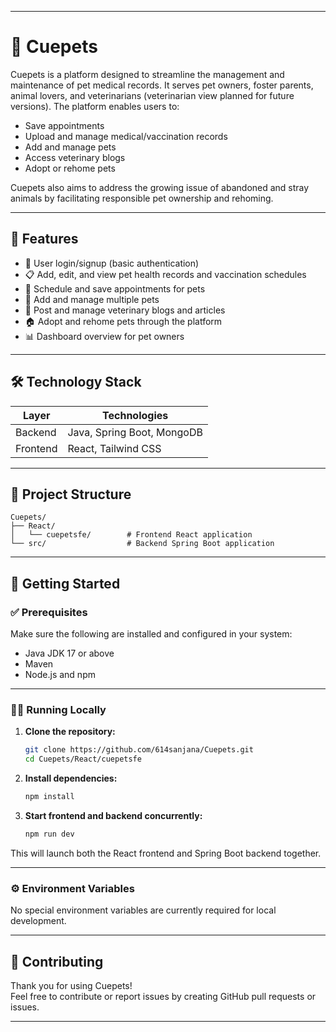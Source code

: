 
---

# 🐾 Cuepets

Cuepets is a platform designed to streamline the management and maintenance of pet medical records. It serves pet owners, foster parents, animal lovers, and veterinarians (veterinarian view planned for future versions). The platform enables users to:

- Save appointments  
- Upload and manage medical/vaccination records  
- Add and manage pets  
- Access veterinary blogs  
- Adopt or rehome pets  

Cuepets also aims to address the growing issue of abandoned and stray animals by facilitating responsible pet ownership and rehoming.

---

## 🚀 Features

- 🔐 User login/signup (basic authentication)  
- 📋 Add, edit, and view pet health records and vaccination schedules  
- 📅 Schedule and save appointments for pets  
- 🐶 Add and manage multiple pets  
- 📝 Post and manage veterinary blogs and articles  
- 🏠 Adopt and rehome pets through the platform  
- 📊 Dashboard overview for pet owners  

---

## 🛠️ Technology Stack

| Layer      | Technologies               |
|------------|----------------------------|
| Backend    | Java, Spring Boot, MongoDB |
| Frontend   | React, Tailwind CSS        |

---

## 📁 Project Structure

```
Cuepets/
├── React/
│   └── cuepetsfe/        # Frontend React application
└── src/                  # Backend Spring Boot application
```

---

## 🧰 Getting Started

### ✅ Prerequisites

Make sure the following are installed and configured in your system:

- Java JDK 17 or above  
- Maven  
- Node.js and npm  

---

### 🏃‍♀️ Running Locally

1. **Clone the repository:**

   ```bash
   git clone https://github.com/614sanjana/Cuepets.git
   cd Cuepets/React/cuepetsfe
   ```

2. **Install dependencies:**

   ```bash
   npm install
   ```

3. **Start frontend and backend concurrently:**

   ```bash
   npm run dev
   ```

This will launch both the React frontend and Spring Boot backend together.

---

### ⚙️ Environment Variables

No special environment variables are currently required for local development.

---

## 🤝 Contributing

Thank you for using Cuepets!  
Feel free to contribute or report issues by creating GitHub pull requests or issues.

---

